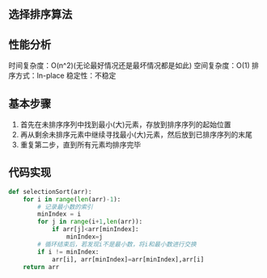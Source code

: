 ## 选择排序算法
## 性能分析
时间复杂度：O(n^2)(无论最好情况还是最坏情况都是如此)
空间复杂度：O(1)
排序方式：In-place
稳定性：不稳定
## 基本步骤
1. 首先在未排序序列中找到最小(大)元素，存放到排序序列的起始位置
2. 再从剩余未排序元素中继续寻找最小(大)元素，然后放到已排序序列的末尾
3. 重复第二步，直到所有元素均排序完毕
## 代码实现
```Python
def selectionSort(arr):
    for i in range(len(arr)-1):
        # 记录最小数的索引
        minIndex = i
        for j in range(i+1,len(arr)):
            if arr[j]<arr[minIndex]:
                minIndex=j
        # 循环结束后，若发现i不是最小数，将i和最小数进行交换
        if i != minIndex:
            arr[i], arr[minIndex]=arr[minIndex],arr[i]
    return arr
```

